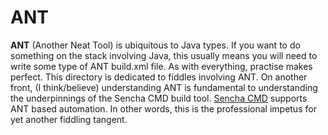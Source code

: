 ANT
=====

__ANT__ (Another Neat Tool) is ubiquitous to Java types. If you want to do something on the stack involving Java,
this usually means you will need to write some type of ANT build.xml file.  As with everything, practise makes perfect.
This directory is dedicated to fiddles involving ANT.  On another front, (I think/believe) understanding ANT is fundamental to
understanding the underpinnings of the Sencha CMD build tool.  [Sencha CMD](docs.sencha.com/cmd/6.x/advanced_cmd/cmd_ant.html)
supports ANT based automation.  In other words, this is the professional impetus for yet another fiddling tangent.







